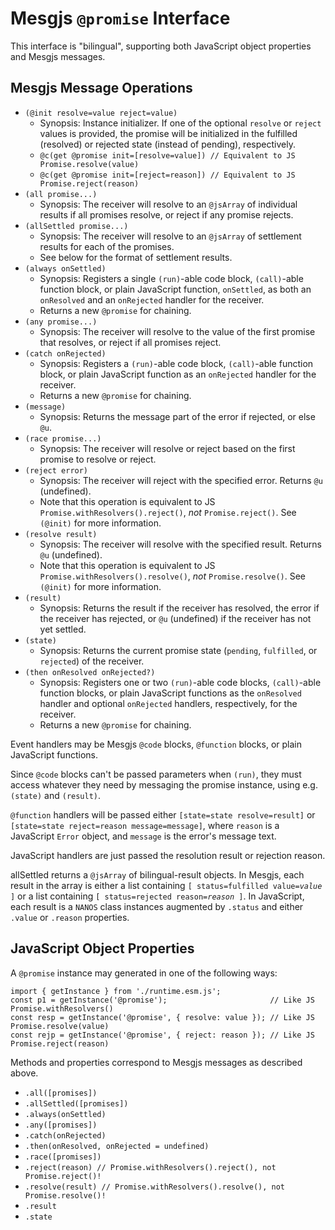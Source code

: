 # Mesgjs `@promise` Interface

This interface is "bilingual", supporting both JavaScript object properties and Mesgjs messages.

## Mesgjs Message Operations

* `(@init resolve=value reject=value)`
  * Synopsis: Instance initializer. If one of the optional `resolve` or `reject` values is provided, the promise will be initialized in the fulfilled (resolved) or rejected state (instead of pending), respectively.
  * `@c(get @promise init=[resolve=value]) // Equivalent to JS Promise.resolve(value)`
  * `@c(get @promise init=[reject=reason]) // Equivalent to JS Promise.reject(reason)`
* `(all promise...)`
  * Synopsis: The receiver will resolve to an `@jsArray` of individual results if all promises resolve, or reject if any promise rejects.
* `(allSettled promise...)`
  * Synopsis: The receiver will resolve to an `@jsArray` of settlement results for each of the promises.
  * See below for the format of settlement results.
* `(always onSettled)`
  * Synopsis: Registers a single `(run)`\-able code block, `(call)`\-able function block, or plain JavaScript function, `onSettled`, as both an `onResolved` and an `onRejected` handler for the receiver.
  * Returns a new `@promise` for chaining.
* `(any promise...)`
  * Synopsis: The receiver will resolve to the value of the first promise that resolves, or reject if all promises reject.
* `(catch onRejected)`
  * Synopsis: Registers a `(run)`\-able code block, `(call)`\-able function block, or plain JavaScript function as an `onRejected` handler for the receiver.
  * Returns a new `@promise` for chaining.
* `(message)`
  * Synopsis: Returns the message part of the error if rejected, or else `@u`.
* `(race promise...)`
  * Synopsis: The receiver will resolve or reject based on the first promise to resolve or reject.
* `(reject error)`
  * Synopsis: The receiver will reject with the specified error. Returns `@u` (undefined).
  * Note that this operation is equivalent to JS `Promise.withResolvers().reject()`, *not* `Promise.reject()`. See `(@init)` for more information.
* `(resolve result)`
  * Synopsis: The receiver will resolve with the specified result. Returns `@u` (undefined).
  * Note that this operation is equivalent to JS `Promise.withResolvers().resolve()`, *not* `Promise.resolve()`. See `(@init)` for more information.
* `(result)`
  * Synopsis: Returns the result if the receiver has resolved, the error if the receiver has rejected, or `@u` (undefined) if the receiver has not yet settled.
* `(state)`
  * Synopsis: Returns the current promise state (`pending`, `fulfilled`, or `rejected`) of the receiver.
* `(then onResolved onRejected?)`
  * Synopsis: Registers one or two `(run)`\-able code blocks, `(call)`\-able function blocks, or plain JavaScript functions as the `onResolved` handler and optional `onRejected` handlers, respectively, for the receiver.
  * Returns a new `@promise` for chaining.

Event handlers may be Mesgjs `@code` blocks, `@function` blocks, or plain JavaScript functions.

Since `@code` blocks can't be passed parameters when `(run)`, they must access whatever they need by messaging the promise instance, using e.g. `(state)` and `(result)`.

`@function` handlers will be passed either `[state=state resolve=result]` or `[state=state reject=reason message=message]`, where `reason` is a JavaScript `Error` object, and `message` is the error's message text.

JavaScript handlers are just passed the resolution result or rejection reason.

allSettled returns a `@jsArray` of bilingual-result objects. In Mesgjs, each result in the array is either a list containing `[ status=fulfilled value=`_`value`_` ]` or a list containing `[ status=rejected reason=`_`reason`_` ]`. In JavaScript, each result is a `NANOS` class instances augmented by `.status` and either `.value` or `.reason` properties.

## JavaScript Object Properties

A `@promise` instance may generated in one of the following ways:

```
import { getInstance } from './runtime.esm.js';
const p1 = getInstance('@promise');                       // Like JS Promise.withResolvers()
const resp = getInstance('@promise', { resolve: value }); // Like JS Promise.resolve(value)
const rejp = getInstance('@promise', { reject: reason }); // Like JS Promise.reject(reason)
```

Methods and properties correspond to Mesgjs messages as described above.

* `.all([promises])`
* `.allSettled([promises])`
* `.always(onSettled)`
* `.any([promises])`
* `.catch(onRejected)`
* `.then(onResolved, onRejected = undefined)`
* `.race([promises])`
* `.reject(reason) // Promise.withResolvers().reject(), not Promise.reject()!`
* `.resolve(result) // Promise.withResolvers().resolve(), not Promise.resolve()!`
* `.result`
* `.state`
